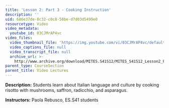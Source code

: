 ```yaml
---
title: 'Lesson 2: Part 3 - Cooking Instruction'
description: ''
uid: 686e37de-8c32-c0c8-58be-d7d03d5499e0
resourcetype: Video
video_metadata:
  youtube_id: 03CJMrAP4vc
video_files:
  video_thumbnail_file: 'https://img.youtube.com/vi/03CJMrAP4vc/default.jpg'
  video_captions_file: null
  video_transcript_file: null
  archive_url: >-
    http://www.archive.org/download/MITES.S41S12/MITES_S41S12_Lesson2_Part3_300k.mp4
parent_type: CourseSection
parent_title: Video Lectures
---
```


**Description:** Students learn about Italian language and culture by cooking risotto with mushrooms, saffron, radicchio, and asparagus.

**Instructors:** Paola Rebusco, ES.S41 students